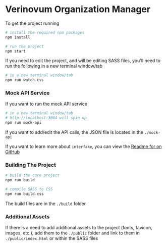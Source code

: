 # Verinovum Organization Manager

To get the project running

```sh
# install the required npm packages
npm install

# run the project
npm start
```

If you need to edit the project, and will be editing SASS files, you'll need to run the following in a new terminal window/tab

```sh
# in a new terminal window/tab
npm run watch-css
```

### Mock API Service

If you want to run the mock API service

```sh
# in a new terminal window/tab
# http://localhost:3004 will spin up
npm run mock-api
```

If you want to add/edit the API calls, the JSON file is located in the `./mock-api`

If you want to learn more about `interfake`, you can view the [Readme for on GitHub](https://github.com/basicallydan/interfake)

### Building The Project

```sh
# build the core project
npm run build

# compile SASS to CSS
npm run build-css
```

The build files are in the `./build` folder

### Additional Assets

If there is a need to add additional assets to the project (fonts, favicon, images, etc.), add them to the `./public` folder and link to them in `./public/index.html` or within the SASS files
